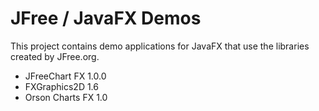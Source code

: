 # JFree / JavaFX Demos 
This project contains demo applications for JavaFX that use the libraries created by JFree.org.

* JFreeChart FX 1.0.0
* FXGraphics2D 1.6
* Orson Charts FX 1.0
